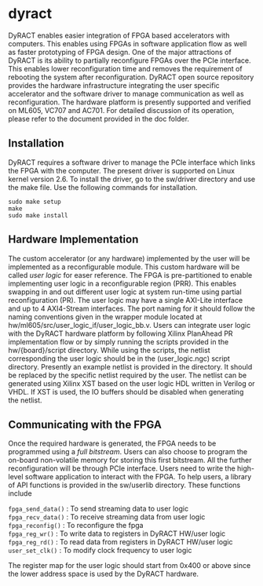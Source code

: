 dyract
======

DyRACT enables easier integration of FPGA based accelerators with computers.
This enables using FPGAs in software application flow as well as faster prototyping of FPGA design.
One of the major attractions of DyRACT is its ability to partially reconfigure FPGAs over the PCIe interface.
This enables lower reconfiguration time and removes the requirement of rebooting the system after reconfiguration.
DyRACT open source repository provides the hardware infrastructure integrating the user specific accelerator and the software driver to manage communication as well as reconfiguration.
The hardware platform is presently supported and verified on ML605, VC707 and AC701.
For detailed discussion of its operation, please refer to the document provided in the doc folder.

Installation
------------

DyRACT requires a software driver to manage the PCIe interface which links the FPGA with the computer.
The present driver is supported on Linux kernel version 2.6.
To install the driver, go to the sw/driver directory and use the make file.
Use the following commands for installation.

```
sudo make setup 
make 
sudo make install 
```

Hardware Implementation
-----------------------

The custom accelerator (or any hardware) implemented by the user will be implemented as a reconfigurable module.
This custom hardware will be called *user logic* for easer reference.
The FPGA is pre-partitioned to enable implementing user logic in a reconfigurable region (PRR).
This enables swapping in and out different user logic at system run-time using partial reconfiguration (PR).
The user logic may have a single AXI-Lite interface and up to 4 AXI4-Stream interfaces.
The port naming for it should follow the naming conventions given in the wrapper module located at hw/ml605/src/user_logic_if/user_logic_bb.v.
Users can integrate user logic with the DyRACT hardware platform by following Xilinx PlanAhead PR implementation flow or by simply running the scripts provided in the hw/{board}/script directory.
While using the scripts, the netlist corresponding the user logic should be in the (user_logic.ngc) script directory.
Presently an example netlist is provided in the directory.
It should be replaced by the specific netlist required by the user.
The netlist can be generated using Xilinx XST based on the user logic HDL written in Verilog or VHDL.
If XST is used, the IO buffers should be disabled when generating the netlist.

Communicating with the FPGA
---------------------------
Once the required hardware is generated, the FPGA needs to be programmed using a *full bitstream*.
Users can also choose to program the on-board non-volatile memory for storing this first bitstream.
All the further reconfiguration will be through PCIe interface.
Users need to write the high-level software application to interact with the FPGA.
To help users, a library of API functions is provided in the sw/userlib directory.
These functions include

`fpga_send_data()` :  To send streaming data to user logic  
`fpga_recv_data()` :  To receive streaming data from user logic  
`fpga_reconfig()`  :  To reconfigure the fpga  
`fpga_reg_wr()`    :  To write data to registers in DyRACT HW/user logic  
`fpga_reg_rd()`    :  To read data from registers in DyRACT HW/user logic  
`user_set_clk()`   :  To modify clock frequency to user logic  

The register map for the user logic should start from 0x400 or above since the lower address space is used by the DyRACT hardware.